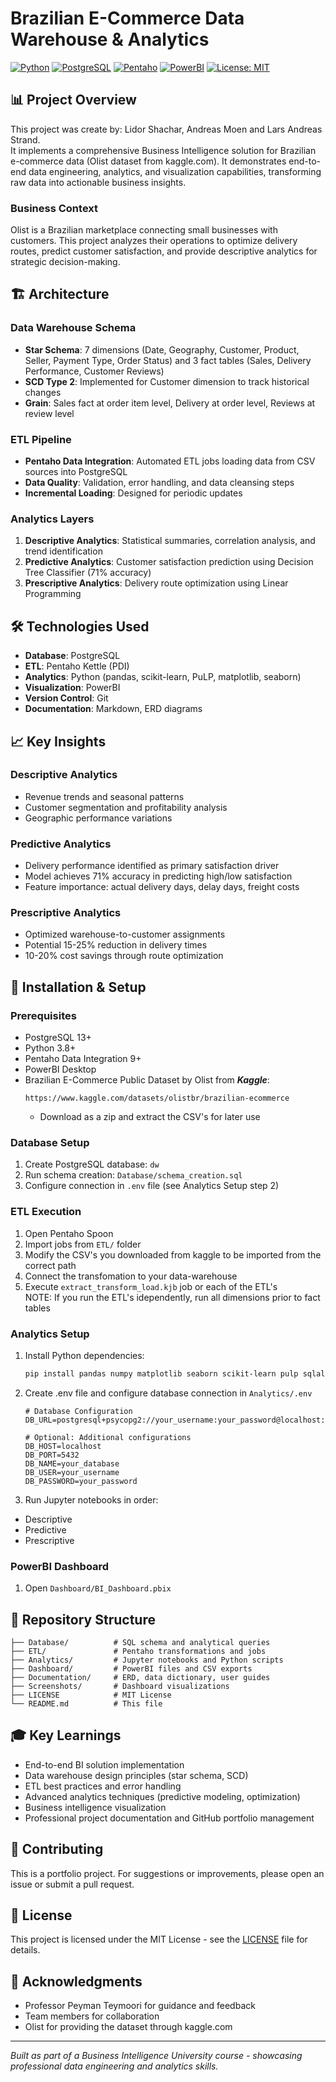 # Brazilian E-Commerce Data Warehouse & Analytics

[![Python](https://img.shields.io/badge/Python-3.8+-blue.svg)](https://www.python.org/)
[![PostgreSQL](https://img.shields.io/badge/PostgreSQL-13+-blue.svg)](https://www.postgresql.org/)
[![Pentaho](https://img.shields.io/badge/Pentaho-Data%20Integration-orange.svg)](https://www.hitachivantara.com/en-us/products/dataops-software/data-integration-analytics/pentaho-platform.html)
[![PowerBI](https://img.shields.io/badge/PowerBI-Visualization-yellow.svg)](https://powerbi.microsoft.com/)
[![License: MIT](https://img.shields.io/badge/License-MIT-green.svg)](https://opensource.org/licenses/MIT)

## 📊 Project Overview

This project was create by: Lidor Shachar, Andreas Moen and Lars Andreas Strand.  
It implements a comprehensive Business Intelligence solution for Brazilian e-commerce data (Olist dataset from kaggle.com). It demonstrates end-to-end data engineering, analytics, and visualization capabilities, transforming raw data into actionable business insights.

### Business Context
Olist is a Brazilian marketplace connecting small businesses with customers. This project analyzes their operations to optimize delivery routes, predict customer satisfaction, and provide descriptive analytics for strategic decision-making.

## 🏗️ Architecture

### Data Warehouse Schema
- **Star Schema**: 7 dimensions (Date, Geography, Customer, Product, Seller, Payment Type, Order Status) and 3 fact tables (Sales, Delivery Performance, Customer Reviews)
- **SCD Type 2**: Implemented for Customer dimension to track historical changes
- **Grain**: Sales fact at order item level, Delivery at order level, Reviews at review level

### ETL Pipeline
- **Pentaho Data Integration**: Automated ETL jobs loading data from CSV sources into PostgreSQL
- **Data Quality**: Validation, error handling, and data cleansing steps
- **Incremental Loading**: Designed for periodic updates

### Analytics Layers
1. **Descriptive Analytics**: Statistical summaries, correlation analysis, and trend identification
2. **Predictive Analytics**: Customer satisfaction prediction using Decision Tree Classifier (71% accuracy)
3. **Prescriptive Analytics**: Delivery route optimization using Linear Programming

## 🛠️ Technologies Used

- **Database**: PostgreSQL
- **ETL**: Pentaho Kettle (PDI)
- **Analytics**: Python (pandas, scikit-learn, PuLP, matplotlib, seaborn)
- **Visualization**: PowerBI
- **Version Control**: Git
- **Documentation**: Markdown, ERD diagrams

## 📈 Key Insights

### Descriptive Analytics
- Revenue trends and seasonal patterns
- Customer segmentation and profitability analysis
- Geographic performance variations

### Predictive Analytics
- Delivery performance identified as primary satisfaction driver
- Model achieves 71% accuracy in predicting high/low satisfaction
- Feature importance: actual delivery days, delay days, freight costs

### Prescriptive Analytics
- Optimized warehouse-to-customer assignments
- Potential 15-25% reduction in delivery times
- 10-20% cost savings through route optimization

## 🚀 Installation & Setup

### Prerequisites
- PostgreSQL 13+
- Python 3.8+
- Pentaho Data Integration 9+
- PowerBI Desktop
- Brazilian E-Commerce Public Dataset by Olist from **_Kaggle_**:  
    ```
    https://www.kaggle.com/datasets/olistbr/brazilian-ecommerce
    ```
    - Download as a zip and extract the CSV's for later use

### Database Setup
1. Create PostgreSQL database: `dw`
2. Run schema creation: `Database/schema_creation.sql`
3. Configure connection in `.env` file (see Analytics Setup step 2)

### ETL Execution
1. Open Pentaho Spoon
2. Import jobs from `ETL/` folder
3. Modify the CSV's you downloaded from kaggle to be imported from the correct path
4. Connect the transfomation to your data-warehouse
5. Execute `extract_transform_load.kjb` job or each of the ETL's  
    NOTE: If you run the ETL's idependently, run all dimensions prior to fact tables

### Analytics Setup
1. Install Python dependencies:
   ```bash
   pip install pandas numpy matplotlib seaborn scikit-learn pulp sqlalchemy python-dotenv
   ```
2. Create .env file and configure database connection in `Analytics/.env`
    ```
    # Database Configuration
    DB_URL=postgresql+psycopg2://your_username:your_password@localhost:5432/your_database

    # Optional: Additional configurations
    DB_HOST=localhost
    DB_PORT=5432
    DB_NAME=your_database
    DB_USER=your_username
    DB_PASSWORD=your_password

    ```
3. Run Jupyter notebooks in order:
  - Descriptive
  - Predictive
  - Prescriptive

### PowerBI Dashboard
1. Open `Dashboard/BI_Dashboard.pbix`


## 📁 Repository Structure

```
├── Database/          # SQL schema and analytical queries
├── ETL/               # Pentaho transformations and jobs
├── Analytics/         # Jupyter notebooks and Python scripts
├── Dashboard/         # PowerBI files and CSV exports
├── Documentation/     # ERD, data dictionary, user guides
├── Screenshots/       # Dashboard visualizations
├── LICENSE            # MIT License
└── README.md          # This file
```

<!-- ## 📊 Dashboard Screenshots

*Add screenshots later, ERD or Dashboard, we'll see* -->

## 🎓 Key Learnings

- End-to-end BI solution implementation
- Data warehouse design principles (star schema, SCD)
- ETL best practices and error handling
- Advanced analytics techniques (predictive modeling, optimization)
- Business intelligence visualization
- Professional project documentation and GitHub portfolio management

## 🤝 Contributing

This is a portfolio project. For suggestions or improvements, please open an issue or submit a pull request.

## 📄 License

This project is licensed under the MIT License - see the [LICENSE](LICENSE) file for details.

## 🙏 Acknowledgments

- Professor Peyman Teymoori for guidance and feedback
- Team members for collaboration
- Olist for providing the dataset through kaggle.com

---

*Built as part of a Business Intelligence University course - showcasing professional data engineering and analytics skills.*